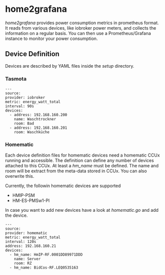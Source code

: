# home2grafana

_home2grafana_ provides power consumption metrics in prometheus format. It reads from various devices, like iobroker
power meters, and collects the information on a regular basis. You can then use a Prometheus/Grafana instance to monitor
your power consumption.

## Device Definition

Devices are described by YAML files inside the _setup_ directory.

### Tasmota

    ---
    source:
    provider: iobroker
    metric: energy_watt_total
    interval: 90s
    devices:
      - address: 192.168.160.200
        name: Waschtrockner
        room: Bad
      - address: 192.168.160.201
        room: Waschküche

### Homematic

Each device definition files for homematic devices need a homematic CCUx running and accessible. The definition can
define any number of devices attached to this CCUx. At least a _hm_name_ must be defined. The name and room will be
extract from the meta-data stored in CCUx. You can also overwrite this.

Currently, the followin homematic devices are supported

* HMIP-PSM
* HM-ES-PMSw1-Pl

In case you want to add new devices have a look at _homematic.go_ and add the device.

    ---
    source:
    provider: homematic
    metric: energy_watt_total
    interval: 120s
    address: 192.168.160.21
    devices:
      - hm_name: HmIP-RF.0001DD89971DDD
        name: Server
        room: RZ
      - hm_name: BidCos-RF.LEQ0535163
